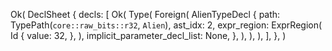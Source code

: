 Ok(
    DeclSheet {
        decls: [
            Ok(
                Type(
                    Foreign(
                        AlienTypeDecl {
                            path: TypePath(`core::raw_bits::r32`, `Alien`),
                            ast_idx: 2,
                            expr_region: ExprRegion(
                                Id {
                                    value: 32,
                                },
                            ),
                            implicit_parameter_decl_list: None,
                        },
                    ),
                ),
            ),
        ],
    },
)